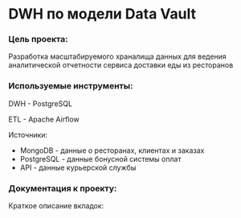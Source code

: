 # DWH по модели Data Vault

### Цель проекта:
Разработка масштабируемого храналища данных для ведения аналитической отчетности сервиса доставки еды из ресторанов

### Используемые инструменты:

DWH - PostgreSQL

ETL - Apache Airflow

Источники:

- MongoDB - данные о ресторанах, клиентах и заказах
- PostgreSQL - данные бонусной системы оплат
- API - данные курьерской службы

### Документация к проекту:

Краткое описание вкладок:
